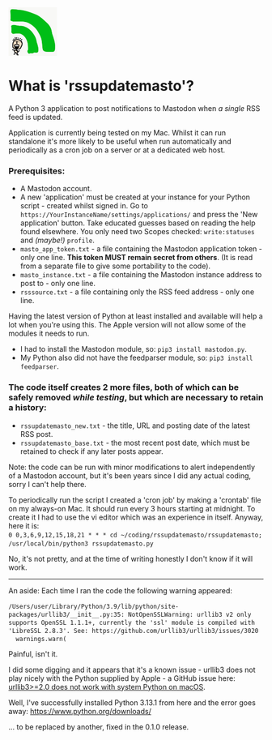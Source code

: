 <img src="rssupdatemasto_logo.jpg" height="96" alt="rssupdatemasto RSS feed updates post to Mastodon."> <br>

# What is 'rssupdatemasto'?
A Python 3 application to post notifications to Mastodon when *a single* RSS feed is updated.

Application is currently being tested on my Mac. Whilst it can run standalone it's more likely to be useful when run automatically and periodically as a cron job on a server or at a dedicated web host.

### Prerequisites:
* A Mastodon account.
* A new 'application' must be created at your instance for your Python script - created whilst signed in. Go to `https://YourInstanceName/settings/applications/` and press the 'New application' button. Take educated guesses based on reading the help found elsewhere. You only need two Scopes checked: `write:statuses` and *(maybe!)* `profile`.
* `masto_app_token.txt` - a file containing the Mastodon application token - only one line. **This token MUST remain secret from others**. (It is read from a separate file to give some portability to the code).
* `masto_instance.txt` - a file containing the Mastodon instance address to post to - only one line.
* `rsssource.txt` - a file containing only the RSS feed address - only one line.

Having the latest version of Python at least installed and available will help a lot when you're using this. The Apple version will not allow some of the modules it needs to run.
* I had to install the Mastodon module, so: `pip3 install mastodon.py`.
* My Python also did not have the feedparser module, so: `pip3 install feedparser`.

### The code itself creates 2 more files, both of which can be safely removed *while testing*, but which are necessary to retain a history:
* `rssupdatemasto_new.txt` - the title, URL and posting date of the latest RSS post.
* `rssupdatemasto_base.txt` - the most recent post date, which must be retained to check if any later posts appear.

Note: the code can be run with minor modifications to alert independently of a Mastodon account, but it's been years since I did any actual coding, sorry I can't help there.

To periodically run the script I created a 'cron job' by making a 'crontab' file on my always-on Mac. It should run every 3 hours starting at midnight. To create it I had to use the vi editor which was an experience in itself. Anyway, here it is:    
`0 0,3,6,9,12,15,18,21 * * * cd ~/coding/rssupdatemasto/rssupdatemasto; /usr/local/bin/python3 rssupdatemasto.py`

No, it's not pretty, and at the time of writing honestly I don't know if it will work.

--- 

An aside: Each time I ran the code the following warning appeared:

```
/Users/user/Library/Python/3.9/lib/python/site-packages/urllib3/__init__.py:35: NotOpenSSLWarning: urllib3 v2 only supports OpenSSL 1.1.1+, currently the 'ssl' module is compiled with 'LibreSSL 2.8.3'. See: https://github.com/urllib3/urllib3/issues/3020
  warnings.warn(
```

Painful, isn't it.

I did some digging and it appears that it's a known issue - urllib3 does not play nicely with the Python supplied by Apple - a GitHub issue here: [urllib3>=2.0 does not work with system Python on macOS](https://github.com/urllib3/urllib3/issues/3020).

Well, I've successfully installed Python 3.13.1 from here and the error goes away: https://www.python.org/downloads/

... to be replaced by another, fixed in the 0.1.0 release.
